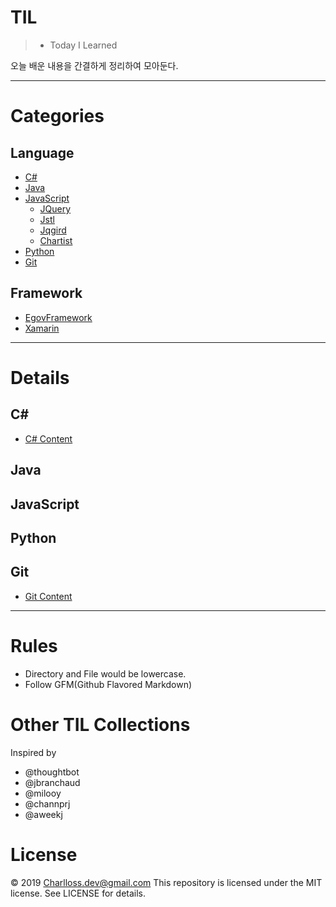 # TIL
> - Today I Learned

오늘 배운 내용을 간결하게 정리하여 모아둔다.

---


# Categories

## Language

* [C#](#c#)
* [Java](#java)
* [JavaScript](#javascript)
    + [JQuery](#jquery)
    + [Jstl](#jstl)
    + [Jqgird](#jqgrid)
    + [Chartist](#chartist)
* [Python](#python)
* [Git](#git)


## Framework

* [EgovFramework](#egov-framework)
* [Xamarin](#xamarin)

---

# Details

## C#

* [C# Content](./c%23/C%23_Content.md)

## Java

## JavaScript

## Python

## Git

* [Git Content](./git/Git_Content.md)
---

# Rules

* Directory and File would be lowercase.
* Follow GFM(Github Flavored Markdown)

# Other TIL Collections

Inspired by

* @thoughtbot
* @jbranchaud
* @milooy
* @channprj
* @aweekj

# License

© 2019 Charlloss.dev@gmail.com
This repository is licensed under the MIT license. See LICENSE for details.
